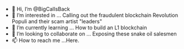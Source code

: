 - 👋 Hi, I’m @BigCalIsBack
- 👀 I’m interested in ... Calling out the fraudulent blockchain Revolution Populi and their scam artist "leaders"
- 🌱 I’m currently learning ... How to build an L1 blockchain
- 💞️ I’m looking to collaborate on ... Exposing these snake oil salesmen
- 📫 How to reach me ...Here.

<!---
BigCalIsBack/BigCalIsBack is a ✨ special ✨ repository because its `README.md` (this file) appears on your GitHub profile.
You can click the Preview link to take a look at your changes.
--->
